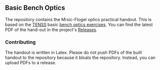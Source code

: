 ## Basic Bench Optics
The repository contains the Mrsic-Flogel optics practical handout. 
This is based on the [TENSS](http://www.tenss.ro/) basic [bench optics exercises](https://github.com/tenss/bench_optics). 
You can find the latest PDF of the hand-out in the project's [Releases](https://github.com/BaselLaserMouse/bench_optics/releases).

### Contributing
The handout is written in Latex. 
Please do not push PDFs of the built handout to the repository because it bloats the repository.
Instead, you can upload PDFs to a release. 
